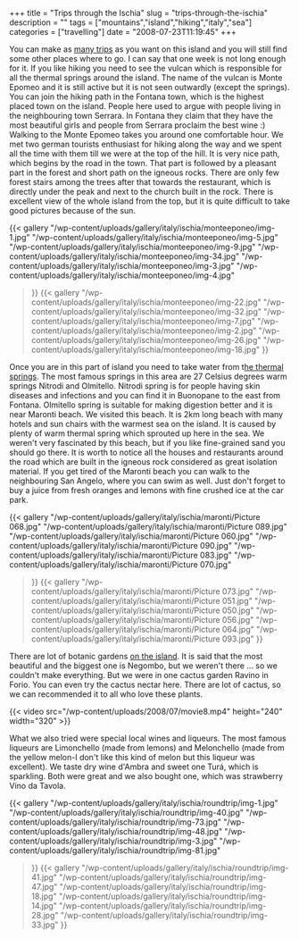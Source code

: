+++
title = "Trips through the Ischia"
slug = "trips-through-the-ischia"
description = ""
tags = ["mountains","island","hiking","italy","sea"]
categories = ["travelling"]
date = "2008-07-23T11:19:45"
+++

You can make as <a title="Forio" href="http://www.ajka-andrej.com/2008/06/30/forio/">many trips</a>
as you want on this island and you will still find some other places where to go. I can say that
one week is not long enough for it. If you like hiking you need to see the vulcan which is
responsible for all the thermal springs around the island. The name of the vulcan is Monte Epomeo
and it is still active but it is not seen outwardly (except the springs). You can join the hiking
path in the Fontana town, which is the highest placed town on the island. People here used to argue
with people living in the neighbouring town Serrara. In Fontana they claim that they have the most
beautiful girls and people from Serrara proclaim the best wine :) Walking to the Monte Epomeo takes
you around one comfortable hour. We met two german tourists enthusiast for hiking along the way and we spent all the time with them
till we were at the top of the hill. It is very nice path, which begins by the road in the town.
That part is followed by a pleasant part in the forest and short path on the igneous rocks. There
are only few forest stairs among the trees after that towards the restaurant, which is directly
under the peak and next to the church built in the rock. There is excellent view of the whole
island from the top, but it is quite difficult to take  good pictures because of the sun.


 {{< gallery
    "/wp-content/uploads/gallery/italy/ischia/monteeponeo/img-1.jpg"
    "/wp-content/uploads/gallery/italy/ischia/monteeponeo/img-5.jpg"
    "/wp-content/uploads/gallery/italy/ischia/monteeponeo/img-9.jpg"
    "/wp-content/uploads/gallery/italy/ischia/monteeponeo/img-34.jpg"
    "/wp-content/uploads/gallery/italy/ischia/monteeponeo/img-3.jpg"
    "/wp-content/uploads/gallery/italy/ischia/monteeponeo/img-4.jpg"
>}}
 {{< gallery
    "/wp-content/uploads/gallery/italy/ischia/monteeponeo/img-22.jpg"
    "/wp-content/uploads/gallery/italy/ischia/monteeponeo/img-32.jpg"
    "/wp-content/uploads/gallery/italy/ischia/monteeponeo/img-7.jpg"
    "/wp-content/uploads/gallery/italy/ischia/monteeponeo/img-2.jpg"
    "/wp-content/uploads/gallery/italy/ischia/monteeponeo/img-26.jpg"
    "/wp-content/uploads/gallery/italy/ischia/monteeponeo/img-18.jpg"
>}}

Once you are in this part of island you need to take water from t<a title="Poseidon gardens"
href="http://www.ajka-andrej.com/2008/07/23/poseidon-gardens/">he thermal springs</a>. The most
famous springs in this area are 27 Celsius degrees warm springs Nitrodi and Olmitello. Nitrodi
spring is for people having skin diseases and  infections and you can find it in Buonopane to the
east from Fontana. Olmitello spring is suitable for making digestion better and it is near Maronti
beach. We visited this beach. It is 2km long beach with many hotels and sun chairs with the warmest
sea on the island. It is caused by plenty of warm thermal spring which sprouted up here in the sea.
We weren't very fascinated by this beach, but if you like fine-grained sand you should go there. It
is worth to notice all the houses and restaurants around the road which are built in the igneous
rock considered as great isolation material. If you get tired of the Maronti beach you can walk to
the neighbouring San Angelo, where you can swim as well. Just don't forget to buy a juice from
fresh oranges and lemons with fine crushed ice at the car park.


 {{< gallery
    "/wp-content/uploads/gallery/italy/ischia/maronti/Picture 068.jpg"
    "/wp-content/uploads/gallery/italy/ischia/maronti/Picture 089.jpg"
    "/wp-content/uploads/gallery/italy/ischia/maronti/Picture 060.jpg"
    "/wp-content/uploads/gallery/italy/ischia/maronti/Picture 090.jpg"
    "/wp-content/uploads/gallery/italy/ischia/maronti/Picture 083.jpg"
    "/wp-content/uploads/gallery/italy/ischia/maronti/Picture 070.jpg"
>}}
 {{< gallery
    "/wp-content/uploads/gallery/italy/ischia/maronti/Picture 073.jpg"
    "/wp-content/uploads/gallery/italy/ischia/maronti/Picture 051.jpg"
    "/wp-content/uploads/gallery/italy/ischia/maronti/Picture 050.jpg"
    "/wp-content/uploads/gallery/italy/ischia/maronti/Picture 056.jpg"
    "/wp-content/uploads/gallery/italy/ischia/maronti/Picture 064.jpg"
    "/wp-content/uploads/gallery/italy/ischia/maronti/Picture 093.jpg"
>}}

There are lot of botanic gardens <a title="Evergreen island – Ischia"
href="http://www.ajka-andrej.com/2008/06/28/evergreen-island/">on the island</a>. It is said that
the most beautiful and the biggest one is Negombo, but we weren't there ... so we couldn't make
everything. But we were in one cactus garden Ravino in Forio. You can even try  the cactus nectar
here. There are lot of cactus, so we can recommended it to all who love these plants.


{{< video src="/wp-content/uploads/2008/07/movie8.mp4" height="240" width="320" >}}


What we also tried were special local wines and liqueurs. The most famous liqueurs are Limonchello
(made from lemons) and Melonchello (made from the yellow melon-I don't like this kind of melon but
this liqueur was excellent). We taste dry wine d'Ambra and sweet one Turá, which is sparkling. Both
were great and we also bought one, which was strawberry Vino da Tavola.


 {{< gallery
    "/wp-content/uploads/gallery/italy/ischia/roundtrip/img-1.jpg"
    "/wp-content/uploads/gallery/italy/ischia/roundtrip/img-40.jpg"
    "/wp-content/uploads/gallery/italy/ischia/roundtrip/img-73.jpg"
    "/wp-content/uploads/gallery/italy/ischia/roundtrip/img-48.jpg"
    "/wp-content/uploads/gallery/italy/ischia/roundtrip/img-3.jpg"
    "/wp-content/uploads/gallery/italy/ischia/roundtrip/img-81.jpg"
>}}
 {{< gallery
    "/wp-content/uploads/gallery/italy/ischia/roundtrip/img-41.jpg"
    "/wp-content/uploads/gallery/italy/ischia/roundtrip/img-47.jpg"
    "/wp-content/uploads/gallery/italy/ischia/roundtrip/img-18.jpg"
    "/wp-content/uploads/gallery/italy/ischia/roundtrip/img-14.jpg"
    "/wp-content/uploads/gallery/italy/ischia/roundtrip/img-28.jpg"
    "/wp-content/uploads/gallery/italy/ischia/roundtrip/img-33.jpg"
>}}
